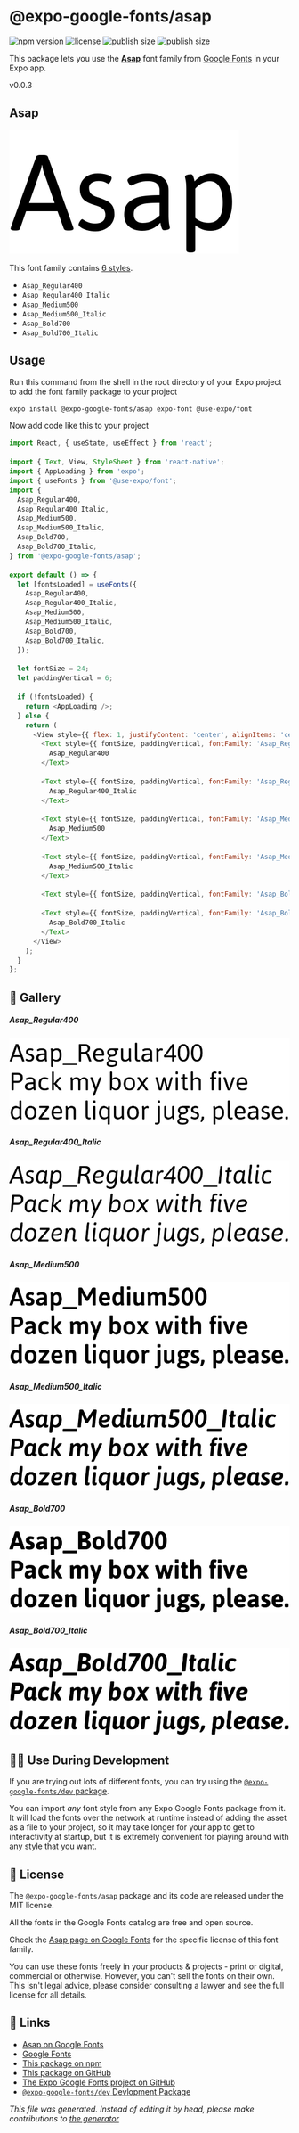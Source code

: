 # @expo-google-fonts/asap

![npm version](https://flat.badgen.net/npm/v/@expo-google-fonts/asap)
![license](https://flat.badgen.net/github/license/expo/google-fonts)
![publish size](https://flat.badgen.net/packagephobia/install/@expo-google-fonts/asap)
![publish size](https://flat.badgen.net/packagephobia/publish/@expo-google-fonts/asap)

This package lets you use the [**Asap**](https://fonts.google.com/specimen/Asap) font family from [Google Fonts](https://fonts.google.com/) in your Expo app.

v0.0.3

## Asap

![Asap](./font-family.png)

This font family contains [6 styles](#gallery).

- `Asap_Regular400`
- `Asap_Regular400_Italic`
- `Asap_Medium500`
- `Asap_Medium500_Italic`
- `Asap_Bold700`
- `Asap_Bold700_Italic`

## Usage

Run this command from the shell in the root directory of your Expo project to add the font family package to your project
```sh
expo install @expo-google-fonts/asap expo-font @use-expo/font
```

Now add code like this to your project
```js
import React, { useState, useEffect } from 'react';

import { Text, View, StyleSheet } from 'react-native';
import { AppLoading } from 'expo';
import { useFonts } from '@use-expo/font';
import {
  Asap_Regular400,
  Asap_Regular400_Italic,
  Asap_Medium500,
  Asap_Medium500_Italic,
  Asap_Bold700,
  Asap_Bold700_Italic,
} from '@expo-google-fonts/asap';

export default () => {
  let [fontsLoaded] = useFonts({
    Asap_Regular400,
    Asap_Regular400_Italic,
    Asap_Medium500,
    Asap_Medium500_Italic,
    Asap_Bold700,
    Asap_Bold700_Italic,
  });

  let fontSize = 24;
  let paddingVertical = 6;

  if (!fontsLoaded) {
    return <AppLoading />;
  } else {
    return (
      <View style={{ flex: 1, justifyContent: 'center', alignItems: 'center' }}>
        <Text style={{ fontSize, paddingVertical, fontFamily: 'Asap_Regular400' }}>
          Asap_Regular400
        </Text>

        <Text style={{ fontSize, paddingVertical, fontFamily: 'Asap_Regular400_Italic' }}>
          Asap_Regular400_Italic
        </Text>

        <Text style={{ fontSize, paddingVertical, fontFamily: 'Asap_Medium500' }}>
          Asap_Medium500
        </Text>

        <Text style={{ fontSize, paddingVertical, fontFamily: 'Asap_Medium500_Italic' }}>
          Asap_Medium500_Italic
        </Text>

        <Text style={{ fontSize, paddingVertical, fontFamily: 'Asap_Bold700' }}>Asap_Bold700</Text>

        <Text style={{ fontSize, paddingVertical, fontFamily: 'Asap_Bold700_Italic' }}>
          Asap_Bold700_Italic
        </Text>
      </View>
    );
  }
};

```

## 🔡 Gallery

##### Asap_Regular400
![Asap_Regular400](./3424989c5e2512f04cbd78fd70665961847d7307eb5d795caadac8db451f74cc.ttf.png)

##### Asap_Regular400_Italic
![Asap_Regular400_Italic](./6286c24191501089796508556c20c3086610ae6aeb56d9aadceaaa0b7d825c51.ttf.png)

##### Asap_Medium500
![Asap_Medium500](./c7034a58c9a896f74c127472a7085dbd1d6bfb6fd2cafb4140dfde291f0bc399.ttf.png)

##### Asap_Medium500_Italic
![Asap_Medium500_Italic](./13483b794adc9a08424049bbf8e6a03b399069e87c0c4d01777ae17c3328de81.ttf.png)

##### Asap_Bold700
![Asap_Bold700](./835a74fedec5a1877e092c739d9f213a3e41860462c70437da2465b5f99ea073.ttf.png)

##### Asap_Bold700_Italic
![Asap_Bold700_Italic](./ce966470982f0031860428bc4a47e41d80471ac70ccc857fac1e948d6c964eb7.ttf.png)


## 👩‍💻 Use During Development

If you are trying out lots of different fonts, you can try using the [`@expo-google-fonts/dev` package](https://github.com/expo/google-fonts/tree/master/font-packages/dev#readme).

You can import *any* font style from any Expo Google Fonts package from it. It will load the fonts
over the network at runtime instead of adding the asset as a file to your project, so it may take longer
for your app to get to interactivity at startup, but it is extremely convenient
for playing around with any style that you want.

## 📖 License

The `@expo-google-fonts/asap` package and its code are released under the MIT license.

All the fonts in the Google Fonts catalog are free and open source.

Check the [Asap page on Google Fonts](https://fonts.google.com/specimen/Asap) for the specific license of this font family.

You can use these fonts freely in your products & projects - print or digital, commercial or otherwise. However, you can't sell the fonts on their own. This isn't legal advice, please consider consulting a lawyer and see the full license for all details.

## 🔗 Links

- [Asap on Google Fonts](https://fonts.google.com/specimen/Asap)
- [Google Fonts](https://fonts.google.com/)
- [This package on npm](https://www.npmjs.com/package/@expo-google-fonts/asap)
- [This package on GitHub](https://github.com/expo/google-fonts/tree/master/font-packages/asap)
- [The Expo Google Fonts project on GitHub](https://github.com/expo/google-fonts)
- [`@expo-google-fonts/dev` Devlopment Package](https://github.com/expo/google-fonts/tree/master/font-packages/dev)


*This file was generated. Instead of editing it by head, please make contributions to [the generator](https://github.com/expo/google-fonts/tree/master/packages/generator)*
